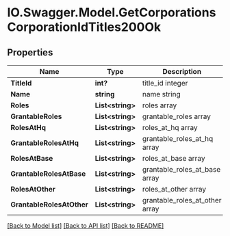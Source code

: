 # IO.Swagger.Model.GetCorporationsCorporationIdTitles200Ok
## Properties

Name | Type | Description | Notes
------------ | ------------- | ------------- | -------------
**TitleId** | **int?** | title_id integer | [optional] 
**Name** | **string** | name string | [optional] 
**Roles** | **List&lt;string&gt;** | roles array | [optional] 
**GrantableRoles** | **List&lt;string&gt;** | grantable_roles array | [optional] 
**RolesAtHq** | **List&lt;string&gt;** | roles_at_hq array | [optional] 
**GrantableRolesAtHq** | **List&lt;string&gt;** | grantable_roles_at_hq array | [optional] 
**RolesAtBase** | **List&lt;string&gt;** | roles_at_base array | [optional] 
**GrantableRolesAtBase** | **List&lt;string&gt;** | grantable_roles_at_base array | [optional] 
**RolesAtOther** | **List&lt;string&gt;** | roles_at_other array | [optional] 
**GrantableRolesAtOther** | **List&lt;string&gt;** | grantable_roles_at_other array | [optional] 

[[Back to Model list]](../README.md#documentation-for-models) [[Back to API list]](../README.md#documentation-for-api-endpoints) [[Back to README]](../README.md)


